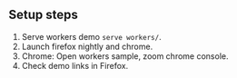 ## Setup steps

1. Serve workers demo `serve workers/`.
2. Launch firefox nightly and chrome.
3. Chrome: Open workers sample, zoom chrome console.
4. Check demo links in Firefox.